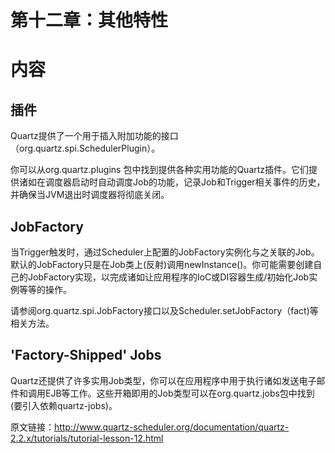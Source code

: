 # 第十二章：其他特性
# 内容
## 插件
Quartz提供了一个用于插入附加功能的接口（org.quartz.spi.SchedulerPlugin）。

你可以从org.quartz.plugins 包中找到提供各种实用功能的Quartz插件。它们提供诸如在调度器启动时自动调度Job的功能，记录Job和Trigger相关事件的历史，并确保当JVM退出时调度器将彻底关闭。

## JobFactory
当Trigger触发时，通过Scheduler上配置的JobFactory实例化与之关联的Job。默认的JobFactory只是在Job类上(反射)调用newInstance()。你可能需要创建自己的JobFactory实现，以完成诸如让应用程序的IoC或DI容器生成/初始化Job实例等等的操作。

请参阅org.quartz.spi.JobFactory接口以及Scheduler.setJobFactory（fact)等相关方法。

## 'Factory-Shipped' Jobs
Quartz还提供了许多实用Job类型，你可以在应用程序中用于执行诸如发送电子邮件和调用EJB等工作。这些开箱即用的Job类型可以在org.quartz.jobs包中找到(要引入依赖quartz-jobs)。


原文链接：http://www.quartz-scheduler.org/documentation/quartz-2.2.x/tutorials/tutorial-lesson-12.html
